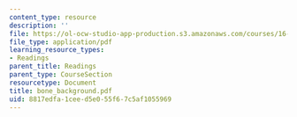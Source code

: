 ```yaml
---
content_type: resource
description: ''
file: https://ol-ocw-studio-app-production.s3.amazonaws.com/courses/16-423j-aerospace-biomedical-and-life-support-engineering-spring-2006/8817edfa1ceed5e055f67c5af1055969_bone_background.pdf
file_type: application/pdf
learning_resource_types:
- Readings
parent_title: Readings
parent_type: CourseSection
resourcetype: Document
title: bone_background.pdf
uid: 8817edfa-1cee-d5e0-55f6-7c5af1055969
---
```

